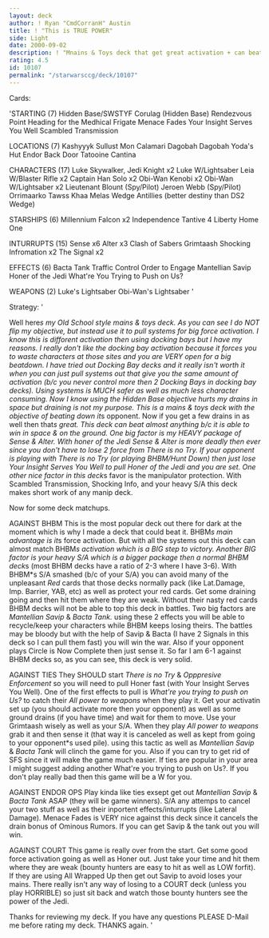 ```yaml
---
layout: deck
author: ! Ryan "CmdCorranH" Austin
title: ! "This is TRUE POWER"
side: Light
date: 2000-09-02
description: ! "Mnains & Toys deck that get great activation + can beat the 2 most popular dark decks of today.If you have any questions please D-Mail me before rating. THANKS"
rating: 4.5
id: 10107
permalink: "/starwarsccg/deck/10107"
---
```

Cards: 

'STARTING (7)
Hidden Base/SWSTYF
Corulag (Hidden Base)
Rendezvous Point
Heading for the Medhical Frigate
Menace Fades
Your Insight Serves You Well
Scambled Transmission

LOCATIONS (7)
Kashyyyk
Sullust
Mon Calamari
Dagobah
Dagobah Yoda's Hut
Endor Back Door
Tatooine Cantina

CHARACTERS (17)
Luke Skywalker, Jedi Knight x2
Luke W/Lightsaber
Leia W/Blaster Rifle x2
Captain Han Solo x2
Obi-Wan Kenobi x2
Obi-Wan W/Lightsaber x2
Lieutenant Blount (Spy/Pilot)
Jeroen Webb (Spy/Pilot)
Orrimaarko
Tawss Khaa
Melas
Wedge Antillies (better destiny than DS2 Wedge)

STARSHIPS (6)
Millennium Falcon x2
Independence
Tantive 4
Liberty
Home One

INTURRUPTS (15)
Sense x6
Alter x3
Clash of Sabers
Grimtaash
Shocking Infromation x2
The Signal x2

EFFECTS (6)
Bacta Tank
Traffic Control
Order to Engage
Mantellian Savip
Honer of the Jedi
What're You Trying to Push on Us?

WEAPONS (2)
Luke's Lightsaber
Obi-Wan's Lightsaber
'

Strategy: '

Well here*s my Old School style mains & toys deck. As you can see I do NOT flip my objective, but instead use it to pull systems for big force activation. I know this is difforent activation then using docking bays but I have my reasons. I really don't like the docking bay activation because it forces you to waste characters at those sites and you are VERY open for a big beatdown. I have tried out Docking Bay decks and it really isn't worth it when you can just pull systems out that give you the same amount of activation (b/c you never control more then 2 Docking Bays in docking bay decks). Using systems is MUCH safer as well as much less character consuming. Now I know using the Hidden Base objective hurts my drains in space but draining is not my purpose. This is a mains & toys deck with the objective of beating down it*s opponent. Now if you get a few drains in as well then that*s great. This deck can beat almost anything b/c it is able to win in space & on the ground. One big factor is my HEAVY package of Sense & Alter. With honer of the Jedi Sense & Alter is more deadly then ever since you don't have to lose 2 force from *There is no Try.* If your opponent is playing with There is no Try (or playing BHBM/Hunt Down) then just lose *Your Insight Serves You Well* to pull *Honer of the Jedi* and you are set. One other nice factor in this deck*s favor is the manipulator protection. With Scambled Transmission, Shocking Info, and your heavy S/A this deck makes short work of any manip deck.

Now for some deck matchups.

AGAINST BHBM This is the most popular deck out there for dark at the moment which is why I made a deck that could beat it. BHBM*s main advantage is it*s force activation. But with all the systems out this deck can almost match BHBM*s activation which is a BIG step to victory. Another BIG factor is your heavy S/A which is a bigger package then a normal BHBM deck*s (most BHBM decks have a ratio of 2-3 where I have 3-6). With BHBM*s S/A smashed (b/c of your S/A) you can avoid many of the unpleasant *Red* cards that those decks normally pack (like Lat.Damage, Imp. Barrier, YAB, etc) as well as protect your red cards. Get some draining going and then hit them where they are weak. Without their nasty red cards BHBM  decks will not be able to top this deck in battles. Two big factors are *Mantellian Savip* & *Bacta Tank.* using these 2 effects you will be able to recycle/keep your characters while BHBM keeps losing theirs. The battles may be bloody but with the help of Savip & Bacta (I have 2 Signals in this deck so I can pull them fast) you will win the war. Also if your opponent plays Circle is Now Complete then just sense it. So far I am 6-1 against BHBM decks so, as you can see, this deck is very solid.

AGAINST TIES They SHOULD start *There is no Try* & *Opppresive Enforcement* so you will need to pull Honer fast (with Your Insight Serves You Well). One of the first effects to pull is *What're you trying to push on Us?* to catch their *All power to weapons* when they play it. Get your activatin set up (you should activate more then your opponent) as well as some ground drains (if you have time) and wait for them to move. Use your Grimtaash wisely as well as your S/A. When they play *All power to weapons* grab it and then sense it (that way it is canceled as well as kept from going to your opponent*s used pile).
using this tactic as well as *Mantellian Savip* & *Bacta Tank* will clinch the game for you. Also if you can try to get rid of SFS since it will make the game much easier. If ties are popular in your area I might suggest adding another What're you trying to push on Us?. If you don't play really bad then this game will be a W for you.

AGAINST ENDOR OPS Play kinda like ties exsept get out *Mantellian Savip* & *Bacta Tank* ASAP (they will be game winners). S/A any attemps to cancel your two stuff as well as their inportent effects/inturrupts (like Lateral Damage). Menace Fades is VERY nice against this deck since it cancels the drain bonus of Ominous Rumors. If you can get Savip & the tank out you will win.

AGAINST COURT This game is really over from the start. Get some good force activation going as well as Honer out. Just take your time and hit them where they are weak (bounty hunters are easy to hit as well as LOW forfit). If they are using All Wrapped Up then get out Savip to avoid loses your mains. There really isn't any way of losing to a COURT deck (unless you play HORRIBLE) so  just sit back and watch those bounty hunters see the power of the Jedi.

Thanks for reviewing my deck. If you have any questions PLEASE D-Mail me before rating my deck. THANKS again.
'
